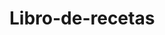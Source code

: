 # Libro-de-recetas
<!DOCTYPE html>
<html>
    <head>
        <title>Project: Recipe book</title>
        <meta charset="utf-8">
        <style>
       .morado  {color:rgb(105, 12, 105);
            
        }
        </style>
        
    </head>
    <body>
    </body>   
   
   <center> <h1>  <th id= ".morado">MI LIBRO DE RECETAS</th></h1></center>
        
        <h2>Contenido:</h2>
        
       <p>
            <li><a href="#Pastel imposible">Pastel Imposible</a></li>
             <li><a href="#Flan Napolitano">Flan Napolitano</a></li>
          
               <li><a href="#Pay de Limon">Pay de Limon</a></li>
               
               <li><a href="#Fresas con Crema">Fresas con Crema</a></li>
       </p> 
        
       <center> <h2 id="Pastel Imposible">Pastel Imposible </h2></center>
        
        <ul>
            <li>Hora: 1 hora 30 minutos</li>
             <li>Tiempo de preparación: 15 minutos </li>
             <li>Porciones: 10  </li>
        </ul>
        
        <table>
            <thead>
                <tr>
                    <th>Ingredientes</th>
                     <th>  </th>
                    <th>Cantidad</th>
                </tr>
            </thead>
            <tbody>
 <thead>
 <tr>
<td>Harina Betty Cooker de chocolate</td>
<td> </td>
<td> 432 gr</td>
  </tr>
</thead>
  </tbody>
         
               <tbody>
 <thead>
 <tr>
<td> Huevos</td>
<td> </td>
<td> 8 piezas</td>
  </tr>
</thead>
  </tbody>
  
        <tbody>
 <thead>
 <tr>
<td>Agua</td>
<td> </td>
<td> 1  1/4 tazas de agua</td>
  </tr>
</thead>
  </tbody>
        <tbody>
 <thead>
 <tr>
<td>Aceite vegetal</td>
<td> </td>
<td> 1/2 taza</td>
      <tbody>
 <thead>
 <tr>
<td>Leche condensada</td>
<td> </td>
<td> 150 gr</td>
      <tbody>
 <thead>
 <tr>
<td>Leche evaporada</td>
<td> </td>
<td> 1 1/2 lata</td>
  </tr>
</thead>
  </tbody>
  <td>Vainilla</td>
<td> </td>
<td> 1 Cucharadita</td>
  </tr>
</thead>
  </tbody>
  <td>Caramelo</td>
<td> </td>
<td> 250 gr</td>
  </tr>
</thead>
  </tbody>
       
        </table>
        
        <p><strong>Paso 1:</strong>Para la base de pan se agrega la harina betty coocker, 3 huevos, el aceite y el agua, al mezclar los ingrientes se bate muy bien hazta que no queden grumos o harina y quede una mezcla homogenea. </p>
        
        <p><strong>Paso 2:</strong>Para el flan, se mezcla la leche condensada, la leche evaporada, 5 huevos, la vainilla, al mezclar se bate hasta conseguir una mezcla homogenea.  </p>
        
         <p><strong>Paso 3:</strong>Al tener las dos mezclas bien batidas, lo que se hace es agarrar el molde en donde se hara el pastel y poner el caramelo suficiente en la base, esto para que agarre un sabor muy rico, no este seco el pastel y no se pegue en el molde. </p>
    <p><strong>Paso 4:</strong>Al tener el molde y las mezclas listas, se agarra una pala y se vacian los dos contenidos, esto se hace con cuidado para que el caramelo no se mueva de su lugar y todo quede muy perfecto. </p>
    
         <p><strong>Paso 5:</strong>Al vaciar la mezcla, se tapa el molde con papel aluminio y se coloca en otra cazuela con agua caliente, para que este en baño maria el pastel mientras esta en el horno. </p>
         
         <p><strong>Paso 5:</strong>Despues de tener el pastel tapado, se mete al horno en una temperatura de 250° durante 1 hora 30 minutos. </p>
         
        <!--Al pasar el tiempo indicado lo que se hara es, revisar el pastel con un palillo o un cuchillo lizo, este se mete en el centro del pastel y si sale limpio significa que el pastel esta bien cocido, pero si en algun caso salen grumos o masa, significa que aun no esta y se tiene que dejar mas tiempo cociendo.-->
     
   <center> <a href="https://www.bettycrocker.lat/mx/recipe/chocoflan/"><img src="https://upload.wikimedia.org/wikipedia/commons/thumb/2/2c/Babka%2C_M%C3%BAnich%2C_Alemania%2C_2013-04-01%2C_DD_01.JPG/220px-Babka%2C_M%C3%BAnich%2C_Alemania%2C_2013-04-01%2C_DD_01.JPG"> </a> </center>
     
  
  
  
     <center>  <h2 id="Flan Napolitano">Flan Napolitano </h2></center>
        
        <ul>
            <li>Hora: 45minutos</li>
             <li>Tiempo de preparación: 10 minutos </li>
             <li>Porciones: 8  </li>
        </ul>
        
        <table>
            <thead>
                <tr>
                    <th>Ingredientes</th>
                     <th>  </th>
                    <th>Cantidad</th>
                </tr>
            </thead>
            <tbody>
 

<td> Huevos</td>
<td> </td>
<td> 5 piezas</td>

  </tbody>
  
 <tbody>
 <thead>
 <tr>
<td>Leche condensada</td>
<td> </td>
<td> 150 gr</td>
      <tbody>
 <thead>
 <tr>
<td>Leche evaporada</td>
<td> </td>
<td> 1 1/2 lata</td>
  </tr>
</thead>
  </tbody>
  <td>Vainilla</td>
<td> </td>
<td> 1 Cucharadita</td>
  </tr>
</thead>
  </tbody>
  <td>Caramelo</td>
<td> </td>
<td> 250 gr</td>
 
</table>
        
        
        <p><strong>Paso 1:</strong>En la batidora se  mezclara la leche condensada, la leche evaporada, los 5 huevos, la vainilla, hasta conseguir una mezcla homogenea.  </p>
        
         <p><strong>Paso 2:</strong>Al tener la mezcla batida y que no quedara ningun grumo de algun ingrediente se daja reposar . </p>
    <p><strong>Paso 3:</strong> Comenzamos a llenar el molde de caramelo, este se esparcira bien hasta que todo el molde quede cubierto de caramelo, no puede quedar ningun espacio ya que este sera el que le dara el toque de sabor y el brillo que se espera. </p>
    
         <p><strong>Paso 4:</strong> Al ya tener todos los procedimientos hechos, el molde se tapara con papel aluminio. </p>
         
         <p><strong>Paso 5:</strong> En una olla expres se vaciara agua caliente hasta la altura en la que llega el molde  <!--Tienes que tener cuidado de que el agua no se valla a meter al molde.--> se tapa la olla y esperamos hasta que se suba el boton, al comenzar a "chillar la olla" se cuentan 15 minutos más y se apaga la olla. </p>
         
          <p><strong>Paso 6:</strong> Cuando se baje el boton de la olla significa que ya puedes destaparla y sacar el flan, lo debes dejar enfriando en el molde durante 1 hora, despues de esto ya puedes desmoldar y ¡DISFRUTAR!. </p>
         
       <center><a href="https://www.kiwilimon.com/receta/postres/flanes/flan-napoitano"><img src="https://upload.wikimedia.org/wikipedia/commons/thumb/b/b8/Leche_flan_Filipinas.jpg/220px-Leche_flan_Filipinas.jpg"> </a> </center>
     
     
     
     <center> <h2 id="Pay de Limon">Pay de limon </h2> </center>
        
        <ul>
            <li>Hora: 5 horas </li>
             <li>Tiempo de preparación: 15 minutos </li>
             <li>Porciones: 10  </li>
        </ul>
        
        <table>
            <thead>
                <tr>
                    <th>Ingredientes</th>
                     <th>  </th>
                    <th>Cantidad</th>
                </tr>
            </thead>
            <tbody>
 

<td> Limones</td>
<td> </td>
<td> 9 piezas</td>
 </tbody>
   <tr>
<td>Leche condensada</td>
<td> </td>
<td> 150 gr</td>
  </tr>
    <thead>
 <tr>
<td>Leche evaporada</td>
<td> </td>
<td> 1 1/2 lata</td>
 </tr>
  </thead>
  <thead>
 <tr>
<td>Galletas marias</td>
<td> </td>
<td> 2 paquetes</td>
 </tr>
  </thead></table>
  
  
 

        
        
        <p><strong>Paso 1:</strong>comienza exprimiendo el jugo de los 9 limones, tienes que pasarlo por una coladera para que no se valla alguna cemilla. <!--Asegurate de que tengan bastante jugo, para que tenga buen sabor el Pay-->  </p>
        
         <p><strong>Paso 2:</strong>Al tener el jugo de los limones, en una licuadora se debera agregar la leche condensada, evaporada y el jugo del limon. </p> <!--Este procedimiento y todos los que siguen deben de ser lo mas rapido posible ya que la mezcla se puede cortar por las leches y el limon.-->
    <p><strong>Paso 3:</strong> La mezcla se tiene que conseguir despues de 3 minutos a nivel alto en la licuadora, al ser una mazcla homogenea y que no este cortada, en un molde se comienza a vaciar 2 cucharadas de la mezcla y exparcir por todo el molde. </p>
    
         <p><strong>Paso 4:</strong> Al tener la primera capa de la crema, se agrega una capa de galleta maria, bien acomodada, sin que sobre mucho espacio ya que no se veria bien y aparte tienen que ir en un orden las galletas. </p>
         
         <p><strong>Paso 5:</strong>Se repiten los dos ultimos pasos unas 9 veces o hasta que ya no quede mas mezcla. </p>
         
          <p><strong>Paso 6:</strong> El molde se tapara con papel alumio y se metera al congelador aproximadamente 5 horas o hasta incluso mas tiempo. </p>
         
     <center>  <a href="https://www.kiwilimon.com/receta/postres/pay-de-limon-con-leche-condensada"><img src="https://upload.wikimedia.org/wikipedia/commons/8/86/Torta.alla.ricotta-1-.jpg"> </a></center>
     
   
   

    
    
    
    
    <center> <h2 id="Fresas con Crema">Fresas con Crema </h2></center>
        
        <ul>
            <li>Hora: 1 hora </li>
             <li>Tiempo de preparación: 30 minutos </li>
             <li>Porciones: 20 vasos  </li>
        </ul>
        
        <table>
            <thead>
                <tr>
                    <th>Ingredientes</th>
                     <th>  </th>
                    <th>Cantidad</th>
                </tr>
            </thead>
            <tbody>
 

<td> Fresas</td>
<td> </td>
<td> 3 kilos</td>
 </tbody>
   <tr>
<td>Leche condensada</td>
<td> </td>
<td> 150 gr</td>
  </tr>
    <thead>
 <tr>
<td>Crema</td>
<td> </td>
<td> 1 Litro</td>
 </tr>
  </thead>
  <thead>
 <tr>
<td>Leche evaporada</td>
<td> </td>
<td> 50 ml </td>
 </tr>
  </thead></table>
  
  
 

        
        
        <p><strong>Paso 1:</strong>comienza picando muy finamente la fresa. <!--Asegurate de que este bien lavada, desinfectada y que no tenga el tallo verde -->  </p>
        
         <p><strong>Paso 2:</strong> Al terminar de picar toda la fresa, metela en el refrijerador para que se enfrien en lo que esta la crema batida</p>
    
    <p><strong>Paso 3:</strong> En una licuadora agrega el litro de crema, junto con la lechera, la leche evaporada y copmienza a mezclar muy bien. </p>
    
         <p><strong>Paso 4:</strong> Al  ya tener la mezcla y las fresas frias, velo integrando poco a poco. </p>
         
         <p><strong>Paso 5:</strong>Al ya estar todos los ingredientes juntos, guarda las fresas con crema en el refrijerador hasta el momento en que las vallas a servir. </p>
         
         
      <center> <a href="https://www.kiwilimon.com/buscar?q=fresas+con+crema"><img src="https://upload.wikimedia.org/wikipedia/commons/a/ae/StrawberrySundae.jpg"> </a> </center>
     
    <!--Al terminar cada una de las recetas o incluso durante el procedimiento recuerda tener el area de trabajo limpia, ya que de esta manera sera mas facil hacer las cosas y sobre todo existira la igiene que se debe de tener, mucha suerte y exito con todas las preparaciones, recuerda seguir las indicaciones ya que la reposteria es muy complicada ya que tiene que se exacta-->
   
    <p><em>Source: <a href="https://www.kiwilimon.com/buscar?q=pastel%20imposible">Some recipes websites</a></em></p>
    

</html>
